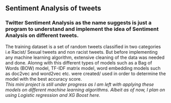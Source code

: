 ## Sentiment Analysis of tweets
### Twitter Sentiment Analysis as the name suggests is just a program to understand and implement the idea of Sentiment Analysis on different tweets.
The training dataset is a set of random tweets classified in two categories i.e Racist/ Sexual tweets and non racist tweets. But before implementing any machine learning algorithm, extensive cleaning of the data was needed and done. Alonng with this different types of models such as a Bag of Words (BOW) model, TF-IDF matrix model, word embedding models such as doc2vec and word2vec etc. were created/ used in order to determine the model with the best accuracy score.<br />
*This mini project is still under progress as I am left with applying these models on different machine learning algorithms. 
Albeit as of now, I plan on using Logistic regression and XG Boost here.*
